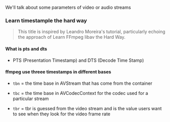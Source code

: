 We'll talk about some parameters of video or audio streams

### Learn timestample the hard way

> This title is inspired by Leandro Moreira's tutorial, particularly echoing the approach of Learn FFmpeg libav the Hard Way.

#### What is pts and dts 

- PTS (Presentation Timestamp) and DTS (Decode Time Stamp) 

#### ffmpeg use threee timestamps in different bases 

- `tbn` = the time base in AVStream that has come from the container

- `tbc` = the time base in AVCodecContext for the codec used for a particular stream

- `tbr` = tbr is guessed from the video stream and is the value users want to see when they look for the video frame rate